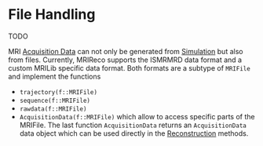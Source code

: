 # File Handling

TODO

MRI [Acquisition Data](@ref) can not only be generated from [Simulation](@ref)
but also from files. Currently, MRIReco supports the ISMRMRD data format and
a custom MRILib specific data format. Both formats are a subtype of `MRIFile` and
implement the functions
* `trajectory(f::MRIFile)`
* `sequence(f::MRIFile)`
* `rawdata(f::MRIFile)`
* `AcquisitionData(f::MRIFile)`
which allow to access specific parts of the MRIFile. The last function `AcquisitionData`
returns an `AcquisitionData` data object which can be used directly in the
[Reconstruction](@ref) methods.
